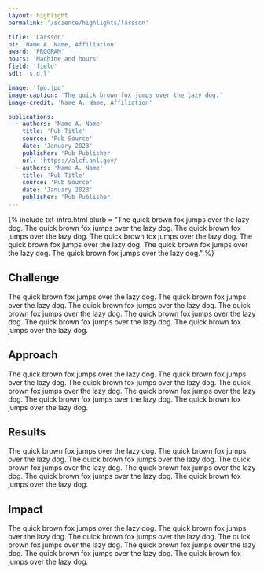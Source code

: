 ```yaml
---
layout: highlight
permalink: '/science/highlights/larsson'

title: 'Larsson'
pi: 'Name A. Name, Affiliation'
award: 'PROGRAM'
hours: 'Machine and hours'
field: 'field'
sdl: 's,d,l'

image: 'fpo.jpg' 
image-caption: 'The quick brown fox jumps over the lazy dog.'
image-credit: 'Name A. Name, Affiliation'

publications:
  - authors: 'Name A. Name'
    title: 'Pub Title'
    source: 'Pub Source'
    date: 'January 2023'
    publisher: 'Pub Publisher'
    url: 'https://alcf.anl.gov/'
  - authors: 'Name A. Name'
    title: 'Pub Title'
    source: 'Pub Source'
    date: 'January 2023'
    publisher: 'Pub Publisher'
---
```




{% include txt-intro.html 
    blurb = "The quick brown fox jumps over the lazy dog. The quick brown fox jumps over the lazy dog. The quick brown fox jumps over the lazy dog. The quick brown fox jumps over the lazy dog. The quick brown fox jumps over the lazy dog. The quick brown fox jumps over the lazy dog. The quick brown fox jumps over the lazy dog."
%}



## Challenge

The quick brown fox jumps over the lazy dog. The quick brown fox jumps over the lazy dog. The quick brown fox jumps over the lazy dog. The quick brown fox jumps over the lazy dog. The quick brown fox jumps over the lazy dog. The quick brown fox jumps over the lazy dog. The quick brown fox jumps over the lazy dog.



## Approach

The quick brown fox jumps over the lazy dog. The quick brown fox jumps over the lazy dog. The quick brown fox jumps over the lazy dog. The quick brown fox jumps over the lazy dog. The quick brown fox jumps over the lazy dog. The quick brown fox jumps over the lazy dog. The quick brown fox jumps over the lazy dog.



## Results

The quick brown fox jumps over the lazy dog. The quick brown fox jumps over the lazy dog. The quick brown fox jumps over the lazy dog. The quick brown fox jumps over the lazy dog. The quick brown fox jumps over the lazy dog. The quick brown fox jumps over the lazy dog. The quick brown fox jumps over the lazy dog.



## Impact

The quick brown fox jumps over the lazy dog. The quick brown fox jumps over the lazy dog. The quick brown fox jumps over the lazy dog. The quick brown fox jumps over the lazy dog. The quick brown fox jumps over the lazy dog. The quick brown fox jumps over the lazy dog. The quick brown fox jumps over the lazy dog.